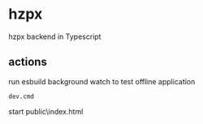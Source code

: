 # hzpx
hzpx backend in Typescript

## actions

run esbuild background watch to test offline application

  `dev.cmd`

  start public\index.html
